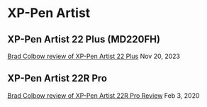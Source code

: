 # XP-Pen Artist

## XP-Pen Artist 22 Plus (MD220FH)

[Brad Colbow review of XP-Pen Artist 22 Plus](https://www.youtube.com/watch?v=YfEfGOJOQJs) Nov 20, 2023

## XP-Pen Artist 22R Pro&#x20;

[Brad Colbow review of XP-Pen Artist 22R Pro Review](https://www.youtube.com/watch?v=VxjLV1RhM0I) Feb 3, 2020

##
